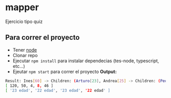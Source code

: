 # mapper

Ejercicio tipo quiz

## Para correr el proyecto

- Tener [node](https://nodejs.org/en/)
- Clonar repo
- Ejecutar `npm install` para instalar dependecias (tes-node, typescript, etc...)
- Ejeutar `npm start` para correr el proyecto
**Output:**
```bash
Result: Ines[60] -> Children: (Arturo[23], Andrea[25] -> Children: (Pedrito[4], Valeria[2]))
[ 120, 50, 4, 8, 46 ]
[ '23 edad', '22 edad', '23 edad', '22 edad' ]
```
